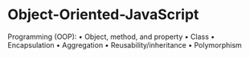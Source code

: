 # Object-Oriented-JavaScript

Programming (OOP):
•	 Object, method, and property
•	 Class
•	 Encapsulation
•	 Aggregation
•	 Reusability/inheritance
•	 Polymorphism
